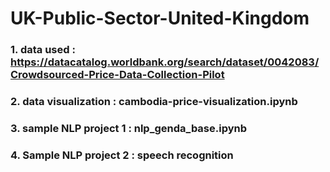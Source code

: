 # UK-Public-Sector-United-Kingdom

### 1. data used : https://datacatalog.worldbank.org/search/dataset/0042083/Crowdsourced-Price-Data-Collection-Pilot
### 2. data visualization : cambodia-price-visualization.ipynb  
### 3. sample NLP project 1 : nlp_genda_base.ipynb
### 4. Sample NLP project 2 : speech recognition
